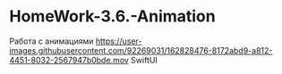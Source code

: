 # HomeWork-3.6.-Animation
Работа с анимациями
https://user-images.githubusercontent.com/92269031/162828476-8172abd9-a812-4451-8032-2567947b0bde.mov
SwiftUI
